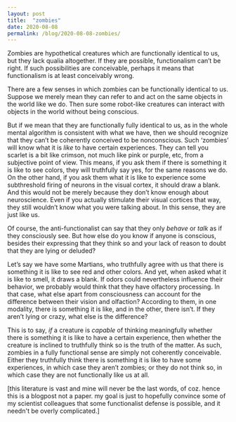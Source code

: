 ```yaml
---
layout: post
title:  "zombies"
date: 2020-08-08
permalink: /blog/2020-08-08-zombies/
---
```

Zombies are hypothetical creatures which are functionally identical to us, but they lack qualia altogether. If they are possible, functionalism can’t be right. If such possibilities are conceivable, perhaps it means that functionalism is at least conceivably wrong.

There are a few senses in which zombies can be functionally identical to us. Suppose we merely mean they can refer to and act on the same objects in the world like we do. Then sure some robot-like creatures can interact with objects in the world without being conscious. 

But if we mean that they are functionally fully identical to us, as in the whole mental algorithm is consistent with what we have, then we should recognize that they can’t be coherently conceived to be nonconscious. Such ‘zombies’ will know what it is *like* to have certain experiences. They can tell you scarlet is a bit like crimson, not much like pink or purple, etc, from a subjective point of view. This means, if you ask them if there is something it is like to see colors, they will truthfully say yes, for the same reasons we do. On the other hand, if you ask them what it is like to experience some subthreshold firing of neurons in the visual cortex, it should draw a blank. And this would not be merely because they don’t know enough about neuroscience. Even if you actually stimulate their visual cortices that way, they still wouldn’t know what you were talking about. In this sense, they are just like us.

Of course, the anti-functionalist can say that they only *behave* or *talk* as if they consciously see. But how else do you know if anyone is conscious, besides their expressing that they think so and your lack of reason to doubt that they are lying or deluded? 

Let’s say we have some Martians, who truthfully agree with us that there is something it is like to see red and other colors. And yet, when asked what it is like to smell, it draws a blank. If odors could nevertheless influence their behavior, we probably would think that they have olfactory processing. In that case, what else apart from consciousness can account for the difference between their vision and olfaction? According to them, in one modality, there is something it is like, and in the other, there isn’t. If they aren’t lying or crazy, what else is the difference?

This is to say, *if* a creature is *capable* of thinking meaningfully whether there is something it is like to have a certain experience, then whether the creature is inclined to truthfully think so is the truth of the matter. As such, zombies in a fully functional sense are simply not coherently conceivable. Either they truthfully think there is something it is like to have some experiences, in which case they aren’t zombies; or they do not think so, in which case they are not functionally like us at all.

[this literature is vast and mine will never be the last words, of coz. hence this is a blogpost not a paper. my goal is just to hopefully convince some of my scientist colleagues that some functionalist defense is possible, and it needn't be overly complicated.]